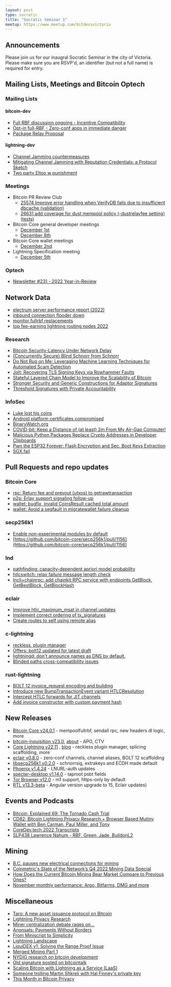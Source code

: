 ```yaml
---
layout: post
type: socratic
title: "Socratic Seminar 1"
meetup: https://www.meetup.com/bitdevsvictoria
---
```



## Announcements
Please join us for our inaugral Socratic Seminar in the city of Victoria. Please make sure you are RSVP'd, an identifier (but not a full name) is required for entry.

## Mailing Lists, Meetings and Bitcoin Optech

### Mailing Lists

#### bitcoin-dev

- [Full RBF discussion ongoing - Incentive Compatibility](https://github.com/bitcoin/bitcoin/pull/26451)
- [Opt-in full-RBF - Zero-conf apps in immediate danger](https://lists.linuxfoundation.org/pipermail/bitcoin-dev/2022-December/021226.html)
- [Package Relay Proposal](https://lists.linuxfoundation.org/pipermail/bitcoin-dev/2022-November/021140.html)

#### lightning-dev

- [Channel Jamming countermeasures](https://research.chaincode.com/2022/11/15/unjamming-lightning/)
- [Mitigating Channel Jamming with Reputation Credentials: a Protocol Sketch](https://lists.linuxfoundation.org/pipermail/lightning-dev/2022-November/003754.html)
- [Two party Eltoo w punishment](https://lists.linuxfoundation.org/pipermail/lightning-dev/2022-December/003788.html)

### Meetings

- Bitcoin PR Review Club
    - [25574 Improve error handling when VerifyDB fails due to insufficient dbcache (validation)](https://bitcoincore.reviews/25574)
    - [26631 add coverage for dust mempool policy (-dustrelayfee setting) (tests)](https://bitcoincore.reviews/26631)
- Bitcoin Core general developer meetings
	- [December 1st](https://www.erisian.com.au/bitcoin-core-dev/log-2022-12-01.html#255)
	- [December 8th](https://www.erisian.com.au/bitcoin-core-dev/log-2022-12-08.html#206)
- Bitcoin Core wallet meetings
	- [December 2nd](https://www.erisian.com.au/bitcoin-core-dev/log-2022-12-02.html#313)
- Lightning Specification meeting
    - [December 5th](https://github.com/lightning/bolts/issues/1046)

### Optech

- [Newsletter #231 - 2022 Year-in-Review](https://bitcoinops.org/en/newsletters/2022/12/21/)

## Network Data

- [electrum server performance report (2022)](https://blog.keys.casa/electrum-server-performance-report-2022/)
- [inbound connection flooder down](https://b10c.me/observations/05-inbound-connection-flooder-down/)
- [monitor fullrbf replacements](https://fullrbf.mempool.observer/)
- [top fee-earning lightning routing nodes 2022](https://mobile.twitter.com/alexbosworth/status/1601243139347730437)

### Research

- [Bitcoin Security-Latency Under Network Delay](https://arxiv.org/abs/2212.01372v1)
- [(Concurrently Secure) Blind Schnorr from Schnorr](https://eprint.iacr.org/2022/1676)
- [Do Not Rug on Me: Leveraging Machine Learning Techniques for Automated Scam Detection](https://www.mdpi.com/2227-7390/10/6/949)
- [Jolt: Recovering TLS Signing Keys via Rowhammer Faults](https://eprint.iacr.org/2022/1669)
- [Stateful Layered Chain Model to Improve the Scalability of Bitcoin](https://assets.researchsquare.com/files/rs-2249748/v1/4ce4be5b-1e2d-448c-ba33-d40df6ccc265.pdf?c=1668441157)
- [Stronger Security and Generic Constructions for Adaptor Signatures](https://eprint.iacr.org/2022/1687)
- [Threshold Signatures with Private Accountability](https://eprint.iacr.org/2022/1636)

### InfoSec

- [Luke lost his coins](https://twitter.com/LukeDashjr/status/1609613748364509184)
- [Android platform certificates compromised](https://bugs.chromium.org/p/apvi/issues/detail?id=100)
- [BinaryWatch.org](https://binarywatch.org/)
- [COVID-bit: Keep a Distance of (at least) 2m From My Air-Gap Computer!](https://arxiv.org/abs/2212.03520)
- [Malicious Python Packages Replace Crypto Addresses in Developer Clipboards](https://blog.phylum.io/pypi-malware-replaces-crypto-addresses-in-developers-clipboard)
- [Pwn the ESP32 Forever: Flash Encryption and Sec. Boot Keys Extraction](https://limitedresults.com/2019/11/pwn-the-esp32-forever-flash-encryption-and-sec-boot-keys-extraction/)
 - [SGX.fail](https://SGX.fail)

## Pull Requests and repo updates

### Bitcoin Core

- [rpc: Return fee and prevout (utxos) to getrawtransaction](https://github.com/bitcoin/bitcoin/pull/23319)
- [p2p: Erlay support signaling follow-up](https://github.com/bitcoin/bitcoin/pull/26359)
- [wallet: bugfix, invalid CoinsResult cached total amount](https://github.com/bitcoin/bitcoin/pull/26560)
- [wallet: Avoid a segfault in migratewallet failure cleanup](https://github.com/bitcoin/bitcoin/pull/26594)

### secp256k1

- [Enable non-experimental modules by default](https://github.com/bitcoin-core/secp256k1/pull/993)
- [https://github.com/bitcoin-core/secp256k1/pull/1156](https://github.com/bitcoin-core/secp256k1/pull/1156)

### lnd

- [pathfinding: capacity-dependent apriori model probability](https://github.com/lightningnetwork/lnd/pull/6857)
- [htlcswitch: relax failure message length check](https://github.com/lightningnetwork/lnd/pull/6913)
- [lncli+chainrpc: add chainkit RPC service with endpoints GetBlock, GetBestBlock, GetBlockHash](https://github.com/lightningnetwork/lnd/pull/7197)

### eclair

- [Improve htlc_maximum_msat in channel updates](https://github.com/ACINQ/eclair/pull/2299)
- [Implement correct ordering of tx_signatures](https://github.com/ACINQ/eclair/pull/2501)
- [Create routes to self using remote alias](https://github.com/ACINQ/eclair/pull/2507)

### c-lightning

- [reckless, plugin manager](https://github.com/ElementsProject/lightning/pull/5647)
- [Offers: bolt12 updated for latest draft](https://github.com/ElementsProject/lightning/pull/5676)
- [lightningd: don't announce names as DNS by default.](https://github.com/ElementsProject/lightning/pull/5796)
- [Blinded paths cross-compatibility issues](https://github.com/ElementsProject/lightning/issues/5823)

### rust-lightning

- [BOLT 12 invoice_request encoding and building](https://github.com/lightningdevkit/rust-lightning/pull/1738)
- [Introduce new BumpTransactionEvent variant HTLCResolution](https://github.com/lightningdevkit/rust-lightning/pull/1825)
- [Intercept HTLC forwards for JIT channels](https://github.com/lightningdevkit/rust-lightning/pull/1835)
- [Add invoice constructor with custom payment hash](https://github.com/lightningdevkit/rust-lightning/pull/1894)

## New Releases

- [Bitcoin Core v24.0.1](https://github.com/bitcoin/bitcoin/releases/tag/v24.0.1) - mempoolfullrbf, sendall rpc, new headers dl logic, more
- [bitcoin-inquisition v23.0](https://github.com/bitcoin-inquisition/bitcoin/releases/tag/inq-v23.0), [about](https://lists.linuxfoundation.org/pipermail/bitcoin-dev/2022-December/021275.html) - APO, CTV
- [Core Lightning v22.11](https://github.com/ElementsProject/lightning/releases/tag/v22.11) , [blog](https://github.com/ElementsProject/lightning/releases/tag/v22.11) - reckless plugin manager, splicing scaffolding, more
- [eclair v0.8.0](https://github.com/ACINQ/eclair/releases/tag/v0.8.0) - zero-conf channels, channel aliases, BOLT 12 scaffolding
- [libsecp256k1 v0.2.0](https://github.com/bitcoin-core/secp256k1/releases/tag/v0.2.0) - schnorrsig, extrakeys and ECDH made default
- [Phoenix v1.4.24](https://github.com/ACINQ/phoenix/releases/tag/android-legacy-v1.4.24) - LNURL-auth updates
- [specter-desktop v1.14.0](https://github.com/cryptoadvance/specter-desktop/releases/tag/v1.14.0) - taproot psbt fields
- [Tor Browser v12.0](https://blog.torproject.org/new-release-tor-browser-120/) - m1 support, https-only by default
- [RTL v13.3-beta](https://github.com/Ride-The-Lightning/RTL/releases/tag/v0.13.3) - Angular version upgrade to 15, Eclair updates)

## Events and Podcasts

- [Bitcoin, Explained 69: The Tornado Cash Trial](https://anchor.fm/bitcoin-explained/episodes/Bitcoin--Explained-69-The-Tornado-Cash-Trial-e1rl2lp)
- [CD82: Bitcoin Lightning Privacy Research + Browser Based Mutiny Wallet with Ben Carman, Paul Miller, and Tony](https://www.podpage.com/citadeldispatch/cd82-bitcoin-lightning-privacy-research-browser-based-mutiny-wallet-with-ben-carman-paul-miller-and-tony/)
- [CoreDev.tech 2022 Transcripts](https://diyhpl.us/wiki/transcripts/bitcoin-core-dev-tech/)
- [SLP438 Lawrence Nahum - RBF, Green, Jade, BuildonL2](https://anchor.fm/stephan-livera/episodes/SLP438-Lawrence-Nahum---RBF--Green--Jade--BuildonL2-e1rtm3o)

## Mining

- [B.C. pauses new electrical connections for mining](https://news.gov.bc.ca/releases/2022EMLI0067-001928)
- [Coinmetric's State of the Network’s Q4 2022 Mining Data Special](https://coinmetrics.substack.com/p/state-of-the-network-issue-185#new_tab)
- [How Does the Current Bitcoin Mining Bear Market Compare to Previous Ones?](https://hashrateindex.com/blog/how-does-the-current-bitcoin-mining-bear-market-compare-to-previous-ones/)
- [November monthly performance: Argo, Bitfarms, DMG and more](https://compassmining.io/education/mining-stock-roundup-november-monthly-numbers/)

## Miscellaneous

- [Taro: A new asset issuance protocol on Bitcoin](https://coinshares.com/research/taro-a-new-asset-issuance-protocol-on-bitcoin#major_taro_opportunities)
- [Lightning Privacy Research](https://lightningprivacy.com/en/introduction)
- [Miner centralization debate rages on...](https://twitter.com/LynAldenContact/status/1607456776567525376)
- [Anonsats: Payments Without Borders](https://hackmd.io/@anonsats/SJDzzRR4i)
- [From Miniscript to Simplicity](https://blog.blockstream.com/from-miniscript-to-simplicity/)
- [Lightning Landscape](https://www.lightning-landscape.net/projects)
- [LiquiDEX v1: Solving the Range Proof Issue](https://blog.blockstream.com/liquidex-v1-solving-the-rangeproof-issue/)
- [Merged Mining Part 1](https://bitslog.com/2022/11/22/merged-mining-part-i/)
- [NYDIG research on bitcoin development](https://assets-global.website-files.com/614e11536f66309636c98688/63208342664438223226c3de_NYDIG%20-%20Developers%20of%20Bitcoin%202022.pdf)
- [Old signature posted on bitcointalk](https://bitcointalk.org/index.php?topic=5421158.msg61353840#msg61353840)
- [Scaling Bitcoin with Lightning as a Service (LaaS)](https://medium.com/breez-technology/scaling-bitcoin-with-lightning-as-a-service-laas-369e7e6f6cb2)
- [Someone trolling Martin Shkreli with Hal Finney's private key](https://martinshkreli.substack.com/p/paul-le-roux-is-satoshi)
- [This Month in Bitcoin Privacy](https://enegnei.github.io/This-Month-In-Bitcoin-Privacy/November_2022/)
